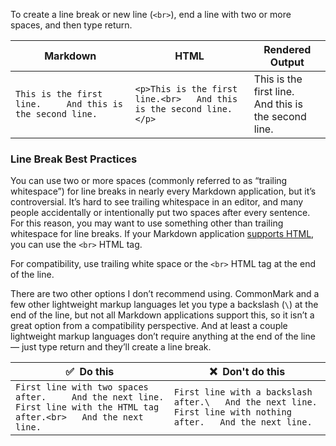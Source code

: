 
To create a line break or new line (`<br>`), end a line with two or more spaces, and then type return.

|Markdown|HTML|Rendered Output|
|---|---|---|
|`This is the first line.     And this is the second line.`|`<p>This is the first line.<br>   And this is the second line.</p>`|This is the first line.  <br>And this is the second line.|

### Line Break Best Practices
You can use two or more spaces (commonly referred to as “trailing whitespace”) for line breaks in nearly every Markdown application, but it’s controversial. It’s hard to see trailing whitespace in an editor, and many people accidentally or intentionally put two spaces after every sentence. For this reason, you may want to use something other than trailing whitespace for line breaks. If your Markdown application [supports HTML](HTML.md), you can use the `<br>` HTML tag.

For compatibility, use trailing white space or the `<br>` HTML tag at the end of the line.

There are two other options I don’t recommend using. CommonMark and a few other lightweight markup languages let you type a backslash (`\`) at the end of the line, but not all Markdown applications support this, so it isn’t a great option from a compatibility perspective. And at least a couple lightweight markup languages don’t require anything at the end of the line — just type return and they’ll create a line break.

|✅  Do this|❌  Don't do this|
|---|---|
|`First line with two spaces after.     And the next line.      First line with the HTML tag after.<br>   And the next line.      `|`First line with a backslash after.\   And the next line.      First line with nothing after.   And the next line.`|